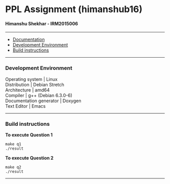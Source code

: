 # PPL Assignment (himanshub16)
#### Himanshu Shekhar - IRM2015006

---

* [Documentation](https://somelin)
* [Development Environment](#development-enironment)
* [Build instructions](#build-instructions)

---
### Development Environment
Operating system        | Linux  <br>
Distribution            | Debian Stretch  <br>
Architecture            | amd64  <br>
Compiler                | g++ (Debian 6.3.0-6)  <br>
Documentation generator | Doxygen  <br>
Text Editor             | Emacs  <br>

---
### Build instructions
**To execute Question 1**
```
make q1
./result
```

**To execute Question 2**
```
make q2
./result
```
---
